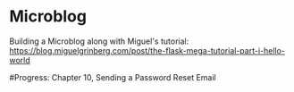 # Microblog
Building a Microblog along with Miguel's tutorial: https://blog.miguelgrinberg.com/post/the-flask-mega-tutorial-part-i-hello-world

#Progress:
Chapter 10, Sending a Password Reset Email
